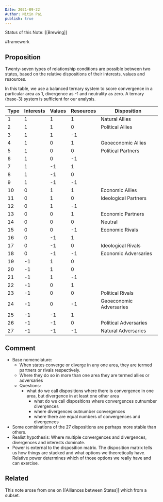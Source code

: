 ```yaml
---
Date: 2021-09-22
Author: Nitin Pai
publish: true
---
```


Status of this Note: [[Brewing]]

#framework 

## Proposition
Twenty-seven types of relationship conditions are possible between two states, based on the relative dispositions of their interests, values and resources. 

In this table, we use a balanced ternary system to score convergence in a particular area as 1, divergence as -1 and neutrality as zero. A ternary (base-3) system is sufficient for our analysis. 



| Type | Interests | Values | Resources | Disposition             |
| ------ | --------- | ------ | --------- | ----------------------- |
| 1      | 1         | 1      | 1         | Natural Allies          |
| 2      | 1         | 1      | 0         | Political Allies        |
| 3      | 1         | 1      | \-1       |                         |
| 4      | 1         | 0      | 1         | Geoeconomic Allies      |
| 5      | 1         | 0      | 0         | Political Partners      |
| 6      | 1         | 0      | \-1       |                         |
| 7      | 1         | \-1    | 1         |                         |
| 8      | 1         | \-1    | 0         |                         |
| 9      | 1         | \-1    | \-1       |                         |
| 10     | 0         | 1      | 1         | Economic Allies         |
| 11     | 0         | 1      | 0         | Ideological Partners    |
| 12     | 0         | 1      | \-1       |                         |
| 13     | 0         | 0      | 1         | Economic Partners       |
| 14     | 0         | 0      | 0         | Neutral                 |
| 15     | 0         | 0      | \-1       | Economic Rivals         |
| 16     | 0         | \-1    | 1         |                         |
| 17     | 0         | \-1    | 0         | Ideological Rivals      |
| 18     | 0         | \-1    | \-1       | Economic Adversaries    |
| 19     | \-1       | 1      | 0         |                         |
| 20     | \-1       | 1      | 0         |                         |
| 21     | \-1       | 1      | \-1       |                         |
| 22     | \-1       | 0      | 1         |                         |
| 23     | \-1       | 0      | 0         | Political Rivals        |
| 24     | \-1       | 0      | \-1       | Geoeconomic Adversaries |
| 25     | \-1       | \-1    | 1         |                         |
| 26     | \-1       | \-1    | 0         | Political Adversaries   |
| 27     | \-1       | \-1    | \-1       | Natural Adversaries       |

## Comment
- Base nomenclature: 
	- When states converge or diverge in any one area, they are termed partners or rivals respectively. 
	- Where they do so in more than one area they are termed allies or adversaries
	- Questions: 
		- what do we call dispositions where there is convergence in one area, but divergence in at least one other area
			- what do we call dispositions where convergences outnumber divergences
			- where divergences outnumber convergences
			- where there are equal numbers of convergences and divergences 
- Some combinations of the 27 dispositions are perhaps more stable than others.
- Realist hypothesis: Where multiple convergences and divergences, divergences and interests dominate. 
- Power is external to the disposition matrix. The disposition matrix tells us how things are stacked and what options we theoretically have. Relative power determines which of those options we really have and can exercise.

## Related
This note arose from one on [[Alliances between States]] which from a subset.
